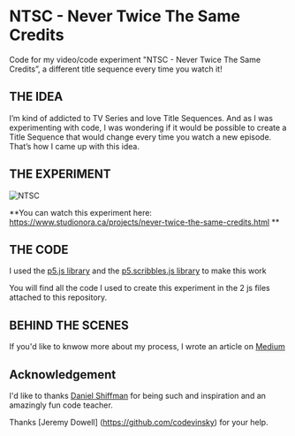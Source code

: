 # NTSC - Never Twice The Same Credits
Code for my video/code experiment "NTSC - Never Twice The Same Credits”, a different title sequence every time you watch it!

## THE IDEA
I’m kind of addicted to TV Series and love Title Sequences. And as I was experimenting with code, I was wondering if it would be possible to create a Title Sequence that would change every time you watch a new episode. That’s how I came up with this idea.

## THE EXPERIMENT
![NTSC](https://studionora.ca/webElts/gif/NTSC-1200px.gif)

**You can watch this experiment here: https://www.studionora.ca/projects/never-twice-the-same-credits.html **

## THE CODE
I used the [p5.js library](https://github.com/processing/p5.js) and the [p5.scribbles.js library](https://github.com/generative-light/p5.scribble.js) to make this work

You will find all the code I used to create this experiment in the 2 js files attached to this repository.

## BEHIND THE SCENES
If you'd like to knwow more about my process, I wrote an article on [Medium](https://medium.com)

## Acknowledgement
I'd like to thanks [Daniel Shiffman](https://github.com/shiffman) for being such and inspiration and an amazingly fun code teacher.

Thanks [Jeremy Dowell] (https://github.com/codevinsky) for your help.

